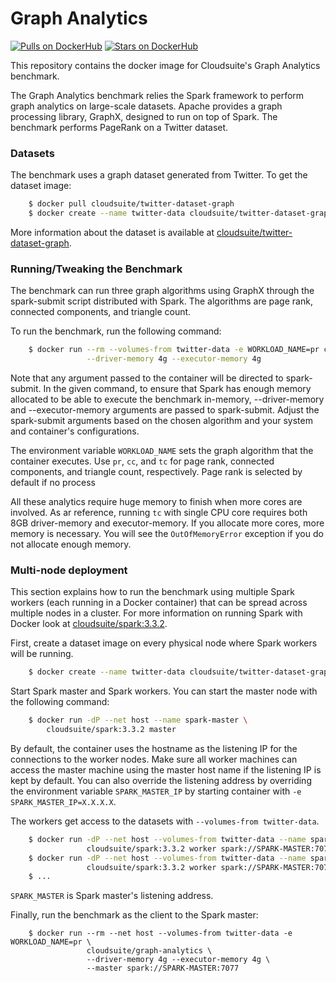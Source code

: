 # Graph Analytics #

[![Pulls on DockerHub][dhpulls]][dhrepo]
[![Stars on DockerHub][dhstars]][dhrepo]

This repository contains the docker image for Cloudsuite's Graph Analytics benchmark.

The Graph Analytics benchmark relies the Spark framework to perform graph analytics on large-scale datasets. Apache provides a graph processing library, GraphX, designed to run on top of Spark. The benchmark performs PageRank on a Twitter dataset.

### Datasets

The benchmark uses a graph dataset generated from Twitter. To get the dataset image:

```sh
    $ docker pull cloudsuite/twitter-dataset-graph
    $ docker create --name twitter-data cloudsuite/twitter-dataset-graph
```

More information about the dataset is available at
[cloudsuite/twitter-dataset-graph][ml-dhrepo].

### Running/Tweaking the Benchmark

The benchmark can run three graph algorithms using GraphX through the spark-submit script distributed with Spark. The algorithms are page rank, connected components, and triangle count.

To run the benchmark, run the following command:

```sh
    $ docker run --rm --volumes-from twitter-data -e WORKLOAD_NAME=pr cloudsuite/graph-analytics \
                 --driver-memory 4g --executor-memory 4g
```

Note that any argument passed to the container will be directed to spark-submit. In the given command, to ensure that Spark has enough memory allocated to be able to execute the benchmark in-memory, --driver-memory and --executor-memory arguments are passed to spark-submit. Adjust the spark-submit arguments based on the chosen algorithm and your system and container's configurations.

The environment variable `WORKLOAD_NAME` sets the graph algorithm that the container executes. Use `pr`, `cc`, and `tc` for page rank, connected components, and triangle count, respectively. Page rank is selected by default if no process 

All these analytics require huge memory to finish when more cores are involved. As ar reference, running `tc` with single CPU core requires both 8GB driver-memory and executor-memory. If you allocate more cores, more memory is necessary. You will see the `OutOfMemoryError` exception if you do not allocate enough memory. 

### Multi-node deployment

This section explains how to run the benchmark using multiple Spark
workers (each running in a Docker container) that can be spread across
multiple nodes in a cluster. For more information on running Spark
with Docker look at [cloudsuite/spark:3.3.2][spark-dhrepo].


First, create a dataset image on every physical node where Spark
workers will be running.

```sh
    $ docker create --name twitter-data cloudsuite/twitter-dataset-graph
```
Start Spark master and Spark workers. You can start the master node with the following command:

```sh
    $ docker run -dP --net host --name spark-master \
        cloudsuite/spark:3.3.2 master
```

By default, the container uses the hostname as the listening IP for the connections to the worker nodes. Make sure all worker machines can access the master machine using the master host name if the listening IP is kept by default.
You can also override the listening address by overriding the environment variable `SPARK_MASTER_IP` by starting container with `-e SPARK_MASTER_IP=X.X.X.X`.

The workers get access to the datasets with `--volumes-from twitter-data`.

```sh
    $ docker run -dP --net host --volumes-from twitter-data --name spark-worker-01 \
                 cloudsuite/spark:3.3.2 worker spark://SPARK-MASTER:7077
    $ docker run -dP --net host --volumes-from twitter-data --name spark-worker-02 \
                 cloudsuite/spark:3.3.2 worker spark://SPARK-MASTER:7077
    $ ...
```

`SPARK_MASTER` is Spark master's listening address.

Finally, run the benchmark as the client to the Spark master:

```
    $ docker run --rm --net host --volumes-from twitter-data -e WORKLOAD_NAME=pr \
                 cloudsuite/graph-analytics \
                 --driver-memory 4g --executor-memory 4g \
                 --master spark://SPARK-MASTER:7077
```


[dhrepo]: https://hub.docker.com/r/cloudsuite/graph-analytics/ "DockerHub Page"
[dhpulls]: https://img.shields.io/docker/pulls/cloudsuite/graph-analytics.svg "Go to DockerHub Page"
[dhstars]: https://img.shields.io/docker/stars/cloudsuite/graph-analytics.svg "Go to DockerHub Page"
[ml-dhrepo]: https://hub.docker.com/r/cloudsuite/twitter-dataset-graph/
[spark-dhrepo]: https://hub.docker.com/r/cloudsuite/spark/
